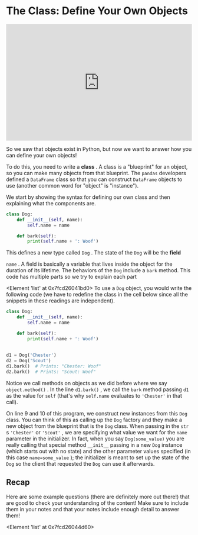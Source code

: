 # The Class: Define Your Own Objects

<div style="position: relative; padding-bottom: 62.5%; height: 0;">
    <iframe src="https://www.loom.com/share/e10d04adc79e4015a810538ee96e2c01?sharedAppSource=personal_library" frameborder="0" webkitallowfullscreen mozallowfullscreen allowfullscreen style="position: absolute; top: 0; left: 0; width: 100%; height: 100%;"></iframe>
</div>

So we saw that objects exist in Python, but now we want to answer how you can define your own objects!

To do this, you need to write a
**class**
. A class is a "blueprint" for an object, so you can make many objects from that blueprint. The
`pandas`
developers defined a
`DataFrame`
class so that you can construct
`DataFrame`
objects to use (another common word for "object" is "instance").

We start by showing the syntax for defining our own class and then explaining what the components are.

```py
class Dog:
    def __init__(self, name):
        self.name = name

    def bark(self):
        print(self.name + ': Woof')
```

This defines a new type called
`Dog`
. The state of the
`Dog`
will be the
**field**

`name`
. A field is basically a variable that lives inside the object for the duration of its lifetime. The behaviors of the
`Dog`
include a
`bark`
method. This code has multiple parts so we try to explain each part

<Element 'list' at 0x7fcd26041bd0>
To use a
`Dog`
object, you would write the following code (we have to redefine the class in the cell below since all the snippets in these readings are independent).

```py
class Dog:
    def __init__(self, name):
        self.name = name

    def bark(self):
        print(self.name + ': Woof')
        
        
d1 = Dog('Chester')
d2 = Dog('Scout')
d1.bark()  # Prints: "Chester: Woof"
d2.bark()  # Prints: "Scout: Woof"
```

Notice we call methods on objects as we did before where we say
`object.method()`
. In the line
`d1.bark()`
, we call the
`bark`
method passing
`d1`
as the value for
`self`
(that's why
`self.name`
evaluates to
`'Chester'`
in that call).

On line 9 and 10 of this program, we construct new instances from this
`Dog`
class. You can think of this as calling up the
`Dog`
factory and they make a new object from the blueprint that is the
`Dog`
class. When passing in the
`str`
s
`'Chester'`
or
`'Scout'`
, we are specifying what value we want for the
`name`
parameter in the initializer. In fact, when you say
`Dog(some_value)`
you are really calling that special method
`__init__`
passing in a new
`Dog`
instance (which starts out with no state) and the other parameter values specified (in this case
`name=some_value`
); the initializer is meant to set up the state of the
`Dog`
so the client that requested the
`Dog`
can use it afterwards.

## Recap

Here are some example questions (there are definitely more out there!) that are good to check your understanding of the content! Make sure to include them in your notes and that your notes include enough detail to answer them!

<Element 'list' at 0x7fcd26044d60>
